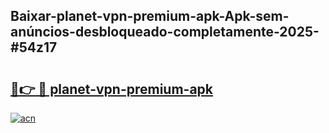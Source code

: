 ## Baixar-planet-vpn-premium-apk-Apk-sem-anúncios-desbloqueado-completamente-2025-#54z17

# <h2><a href="https://ainizakaria.my?title=planet-vpn-premium-apk&ref=20M">🔗👉 🔴 planet-vpn-premium-apk</a></h2>

[![acn](https://github.com/user-attachments/assets/0f9c940e-d8b0-45ae-aac7-cd30a18b3e1c)](https://ainizakaria.my?title=planet-vpn-premium-apk&ref=20M)

